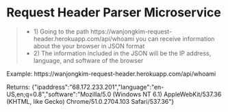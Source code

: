 <html lang="en">
  <body>
    <div class="container">
      <div class="jumbotron">
        <h1>Request Header Parser Microservice</h1>
      </div>
      <blockquote>
        <ul>
          <li>1) Going to the path https://wanjongkim-request-header.herokuapp.com/api/whoami you can receive information about the your browser in JSON format</li>
          <li>2) The information included in the JSON will be the IP address, language, and software of the browser</li>
        </ul>
      </blockquote>
      <p>Example: https://wanjongkim-request-header.herokuapp.com/api/whoami</p>
      <p>Returns: {"ipaddress":"68.172.233.201","language":"en-US,en;q=0.8","software":"Mozilla/5.0 (Windows NT 6.1) AppleWebKit/537.36 (KHTML, like Gecko) Chrome/51.0.2704.103 Safari/537.36"}</p>
    </div>
  </body>
</html>
